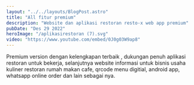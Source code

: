 ```yaml
---
layout: "../../layouts/BlogPost.astro"
title: "All fitur premium"
description: "Website dan aplikasi restoran resto-x web app premium"
pubDate: "Des 29 2022"
heroImage: "/aplikasirestoran (7).svg"
video: "https://www.youtube.com/embed/0J0g03W9ap8"
---
```


Premium version dengan kelengkapan terbaik , dukungan penuh aplikasi restoran untuk bekerja, selanjutnya website informasi untuk bisnis usaha kuliner restoran rumah makan cafe, qrcode menu digitial, android app, whatsapp online order dan lain sebagai nya.
